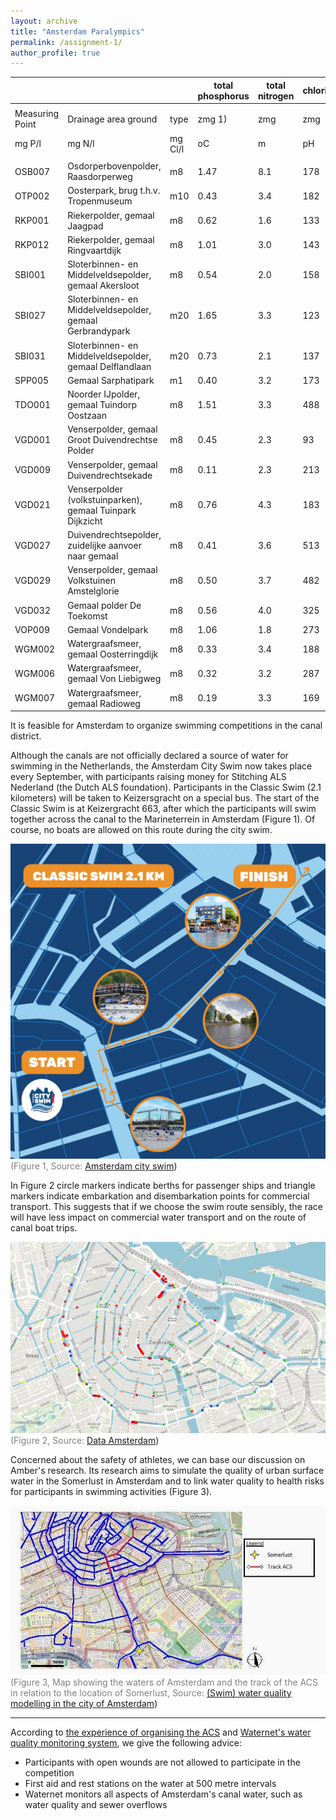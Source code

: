 ```yaml
---
layout: archive
title: "Amsterdam Paralympics"
permalink: /assignment-1/
author_profile: true
---
```

|                 |                                                            |         | total phosphorus | total nitrogen | chloride | temperature | Transparency | acidity | oxygen- saturation |
| --------------- | ---------------------------------------------------------- | ------- | ---------------- | -------------- | -------- | ----------- | ------------ | ------- | ------------------ |
|                 |                                                            |         |
| Measuring Point | Drainage area ground                                       | type    | zmg 1)           | zmg            | zmg      | max         | min          | zmg     | zmg                |
| mg P/l          | mg N/l                                                     | mg Cl/l | oC               | m              | pH       | %           |
|                 |                                                            |         |                  |                |          |             |              |         |                    |
| OSB007          | Osdorperbovenpolder, Raasdorperweg                         | m8      | 1.47             | 8.1            | 178      | 23.8        | 0.05         | 8.2     | 77                 |
| OTP002          | Oosterpark, brug t.h.v. Tropenmuseum                       | m10     | 0.43             | 3.4            | 182      | 23.5        | 0.20         | 8.0     | 62                 |
| RKP001          | Riekerpolder, gemaal Jaagpad                               | m8      | 0.62             | 1.6            | 133      | 21.1        | 0.60         | 8.0     | 62                 |
| RKP012          | Riekerpolder, gemaal Ringvaartdijk                         | m8      | 1.01             | 3.0            | 143      | 20.3        | 0.30         | 7.6     | 39                 |
| SBI001          | Sloterbinnen\- en Middelveldsepolder, gemaal Akersloot     | m8      | 0.54             | 2.0            | 158      | 21.4        | 0.50         | 7.9     | 55                 |
| SBI027          | Sloterbinnen\- en Middelveldsepolder, gemaal Gerbrandypark | m20     | 1.65             | 3.3            | 123      | 21.4        | 0.40         | 7.6     | 28                 |
| SBI031          | Sloterbinnen\- en Middelveldsepolder, gemaal Delflandlaan  | m20     | 0.73             | 2.1            | 137      | 22.1        | 0.60         | 7.8     | 38                 |
| SPP005          | Gemaal Sarphatipark                                        | m1      | 0.40             | 3.2            | 173      | 24.2        | 0.30         | 8.0     | 69                 |
| TDO001          | Noorder IJpolder, gemaal Tuindorp Oostzaan                 | m8      | 1.51             | 3.3            | 488      | 20.5        | 0.50         | 8.0     | 42                 |
| VGD001          | Venserpolder, gemaal Groot Duivendrechtse Polder           | m8      | 0.45             | 2.3            | 93       | 18.9        | 0.60         | 7.6     | 43                 |
| VGD009          | Venserpolder, gemaal Duivendrechtsekade                    | m8      | 0.11             | 2.3            | 213      | 19.8        | 0.60         | 7.8     | 71                 |
| VGD021          | Venserpolder (volkstuinparken), gemaal Tuinpark Dijkzicht  | m8      | 0.76             | 4.3            | 183      | 21.6        | 0.30         | 7.6     | 33                 |
| VGD027          | Duivendrechtsepolder, zuidelijke aanvoer naar gemaal       | m8      | 0.41             | 3.6            | 513      | 20.4        | 0.20         | 8.1     | 73                 |
| VGD029          | Venserpolder, gemaal Volkstuinen Amstelglorie              | m8      | 0.50             | 3.7            | 482      | 18.8        | 0.30         | 7.7     | 55                 |
| VGD032          | Gemaal polder De Toekomst                                  | m8      | 0.56             | 4.0            | 325      | 18.8        | 0.20         | 7.8     | 51                 |
| VOP009          | Gemaal Vondelpark                                          | m8      | 1.06             | 1.8            | 273      | 20.6        | 0.50         | 8.3     | 58                 |
| WGM002          | Watergraafsmeer, gemaal Oosterringdijk                     | m8      | 0.33             | 3.4            | 188      | 18.2        | 0.10         | 8.3     | 69                 |
| WGM006          | Watergraafsmeer, gemaal Von Liebigweg                      | m8      | 0.32             | 3.2            | 287      | 17.6        | 0.30         | 7.8     | 31                 |
| WGM007          | Watergraafsmeer, gemaal Radioweg                           | m8      | 0.19             | 3.3            | 169      | 16.4        | 0.20         | 7.7     | 36                 |

It is feasible for Amsterdam to organize swimming competitions in the canal district. 

Although the canals are not officially declared a source of water for swimming in the Netherlands, the Amsterdam City Swim now takes place every September, with participants raising money for Stitching ALS Nederland (the Dutch ALS foundation). Participants in the Classic Swim (2.1 kilometers) will be taken to Keizersgracht on a special bus. The start of the Classic Swim is at Keizergracht 663, after which the participants will swim together across the canal to the Marineterrein in Amsterdam (Figure 1). Of course, no boats are allowed on this route during the city swim. 

![Figure 1](/images/ACS_Route.jpg)
<span style="color:grey"> (Figure 1, Source: </span>[Amsterdam city swim](https://www.amsterdamcityswim.nl/informatie/locatie-en-route))

In Figure 2 circle markers indicate berths for passenger ships and triangle markers indicate embarkation and disembarkation points for commercial transport. This suggests that if we choose the swim route sensibly, the race will have less impact on commercial water transport and on the route of canal boat trips. 

![Figure 2](/images/boat.jpg)
<span style="color:grey"> (Figure 2, Source: </span>[Data Amsterdam](https://data.amsterdam.nl/data/bag/adressen/?center=52.3701361%2C4.8997119&lagen=water-ligplaatssegmenten_groot%7Cwater-ligplaatssegmenten_middel%7Cwater-ligplaatssegmenten_klein%7Cwater-ligplaatssegmenten_onbemand%7Cwater-ligplaatssegmenten_waterfietsen%7Cwater-op_afstaplocaties_passagiersvaart%7Cwater-op_afstaplocaties_passagiersvaart_laden_lossen%7Cwater-laden_lossen_transport_over_water%7Cwater-exclusieve_op_afstaplocatie_passagiersvaart&legenda=true))

Concerned about the safety of athletes, we can base our discussion on Amber's research. Its research aims to simulate the quality of urban surface water in the Somerlust in Amsterdam and to link water quality to health risks for participants in swimming activities (Figure 3).

![Figure 3](/images/map.jpg)
<span style="color:grey"> (Figure 3, Map showing the waters of Amsterdam and the track of the ACS in relation to the location of Somerlust, Source: </span>[(Swim) water quality modelling in the city 
of Amsterdam](https://edepot.wur.nl/528034))

-----
According to [the experience of organising the ACS](https://www.amsterdamcityswim.nl/english) and [Waternet's water quality monitoring system](https://www.wereldwaternet.nl/contentassets/6878882b104d4fac8fd131a367e203d6/full-paper-4714541---saskia-holthuijsen.pdf), we give the following advice:
* Participants with open wounds are not allowed to participate in the competition
* First aid and rest stations on the water at 500 metre intervals
* Waternet monitors all aspects of Amsterdam's canal water, such as water quality and sewer overflows
